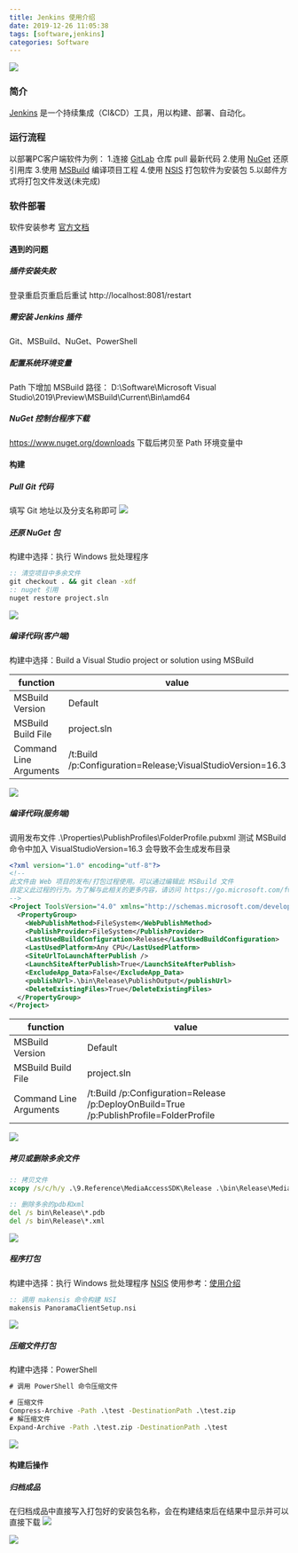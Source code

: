 ```yaml
---
title: Jenkins 使用介绍
date: 2019-12-26 11:05:38
tags: [software,jenkins]
categories: Software
---
```

<img src="https://raw.githubusercontent.com/Sadness96/sadness96.github.io/master/images/blog/software-jenkins/jenkins.png"/>

<!-- more -->
### 简介
[Jenkins](https://jenkins.io/zh/) 是一个持续集成（CI&CD）工具，用以构建、部署、自动化。
### 运行流程
以部署PC客户端软件为例：
1.连接 [GitLab](https://about.gitlab.com/) 仓库 pull 最新代码
2.使用 [NuGet](https://www.nuget.org/) 还原引用库
3.使用 [MSBuild](https://msdn.microsoft.com/zh-CN/library/dd393574.aspx) 编译项目工程
4.使用 [NSIS](https://nsis.sourceforge.io/Main_Page) 打包软件为安装包
5.以邮件方式将打包文件发送(未完成)
### 软件部署
软件安装参考 [官方文档](https://jenkins.io/zh/doc/pipeline/tour/getting-started/)
#### 遇到的问题
##### 插件安装失败
登录重启页重启后重试
http://localhost:8081/restart
##### 需安装 Jenkins 插件
Git、MSBuild、NuGet、PowerShell
##### 配置系统环境变量
Path 下增加 MSBuild 路径：
D:\Software\Microsoft Visual Studio\2019\Preview\MSBuild\Current\Bin\amd64
##### NuGet 控制台程序下载
https://www.nuget.org/downloads
下载后拷贝至 Path 环境变量中
#### 构建
##### Pull Git 代码
填写 Git 地址以及分支名称即可
<img src="https://raw.githubusercontent.com/Sadness96/sadness96.github.io/master/images/blog/software-jenkins/%E6%BA%90%E7%A0%81%E7%AE%A1%E7%90%86.png"/>

##### 还原 NuGet 包
构建中选择：执行 Windows 批处理程序
``` cmd
:: 清空项目中多余文件
git checkout . && git clean -xdf
:: nuget 引用
nuget restore project.sln
```
<img src="https://raw.githubusercontent.com/Sadness96/sadness96.github.io/master/images/blog/software-jenkins/nuget.png"/>

##### 编译代码(客户端)
构建中选择：Build a Visual Studio project or solution using MSBuild

| function | value |
| ---- | ---- |
| MSBuild Version | Default |
| MSBuild Build File | project.sln |
| Command Line Arguments | /t:Build /p:Configuration=Release;VisualStudioVersion=16.3 |

<img src="https://raw.githubusercontent.com/Sadness96/sadness96.github.io/master/images/blog/software-jenkins/msbuild.png"/>

##### 编译代码(服务端)
调用发布文件 .\Properties\PublishProfiles\FolderProfile.pubxml
测试 MSBuild 命令中加入 VisualStudioVersion=16.3 会导致不会生成发布目录
``` XML
<?xml version="1.0" encoding="utf-8"?>
<!--
此文件由 Web 项目的发布/打包过程使用。可以通过编辑此 MSBuild 文件
自定义此过程的行为。为了解与此相关的更多内容，请访问 https://go.microsoft.com/fwlink/?LinkID=208121。 
-->
<Project ToolsVersion="4.0" xmlns="http://schemas.microsoft.com/developer/msbuild/2003">
  <PropertyGroup>
    <WebPublishMethod>FileSystem</WebPublishMethod>
    <PublishProvider>FileSystem</PublishProvider>
    <LastUsedBuildConfiguration>Release</LastUsedBuildConfiguration>
    <LastUsedPlatform>Any CPU</LastUsedPlatform>
    <SiteUrlToLaunchAfterPublish />
    <LaunchSiteAfterPublish>True</LaunchSiteAfterPublish>
    <ExcludeApp_Data>False</ExcludeApp_Data>
    <publishUrl>.\bin\Release\PublishOutput</publishUrl>
    <DeleteExistingFiles>True</DeleteExistingFiles>
  </PropertyGroup>
</Project>
```

| function | value |
| ---- | ---- |
| MSBuild Version | Default |
| MSBuild Build File | project.sln |
| Command Line Arguments | /t:Build /p:Configuration=Release /p:DeployOnBuild=True /p:PublishProfile=FolderProfile |
<img src="https://raw.githubusercontent.com/Sadness96/sadness96.github.io/master/images/blog/software-jenkins/msbuildasp.png"/>

##### 拷贝或删除多余文件
``` cmd
:: 拷贝文件
xcopy /s/c/h/y .\9.Reference\MediaAccessSDK\Release .\bin\Release\MediaAccessSDK\Release\

:: 删除多余的pdb和xml
del /s bin\Release\*.pdb
del /s bin\Release\*.xml
```
<img src="https://raw.githubusercontent.com/Sadness96/sadness96.github.io/master/images/blog/software-jenkins/copydel.png"/>

##### 程序打包
构建中选择：执行 Windows 批处理程序
[NSIS](https://nsis.sourceforge.io/Main_Page) 使用参考：[使用介绍](http://sadness96.github.io/blog/2018/11/24/software-Nsis/)
``` cmd
:: 调用 makensis 命令构建 NSI
makensis PanoramaClientSetup.nsi
```
<img src="https://raw.githubusercontent.com/Sadness96/sadness96.github.io/master/images/blog/software-jenkins/nsis.png"/>

##### 压缩文件打包
构建中选择：PowerShell
``` cmd
# 调用 PowerShell 命令压缩文件

# 压缩文件
Compress-Archive -Path .\test -DestinationPath .\test.zip
# 解压缩文件
Expand-Archive -Path .\test.zip -DestinationPath .\test
```
<img src="https://raw.githubusercontent.com/Sadness96/sadness96.github.io/master/images/blog/software-jenkins/zipfile.png"/>

#### 构建后操作
##### 归档成品
在归档成品中直接写入打包好的安装包名称，会在构建结束后在结果中显示并可以直接下载
<img src="https://raw.githubusercontent.com/Sadness96/sadness96.github.io/master/images/blog/software-jenkins/归档成品.png"/>

<img src="https://raw.githubusercontent.com/Sadness96/sadness96.github.io/master/images/blog/software-jenkins/结果.png"/>